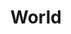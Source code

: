 ---
pid: FS98
title: World
location_transcription: Franklin Square
zipcode: '19123'
outside_phl: 
neighborhood: Northern Liberties,Loft District
age: '30'
age_range: 30-39
instagram: 
image_file_name: FS_98.jpg
proposal_transcription: |-
  I believe the next monument should represent the entire city as a whole so maybe something with the world and a bunch of different people of all backgrounds.
  Lo
topic: Culture,Inclusivity,Philadelphia,Unity,Race Ethnicity
topic_summary: 0, 0, 0, 0, 0
type: Other No Form
keywords_other: 
credit: 
image_labels: 
twitter: 
facebook: 
permalink: "/monuments/fs98/"
layout: item-page
---